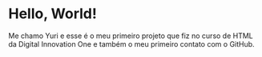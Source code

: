 # Hello, World! #

Me chamo Yuri e esse é o meu primeiro projeto que fiz no curso de HTML da Digital Innovation One e também o meu primeiro contato com o GitHub. 







